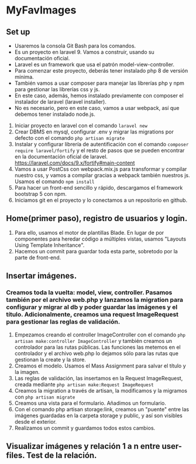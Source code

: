 # MyFavImages

## Set up 
- Usaremos la consola Git Bash para los comandos.
- Es un proyecto en laravel 9. Vamos a construir, usando su documentación oficial.
- Laravel es un framework que usa el patrón model-view-controller.
- Para comenzar este proyecto, deberás tener instalado php 8 de versión mínima.
- También vamos a usar composer para manejar las librerías php y npm para gestionar las  librerías css y js.
- En este caso, además, hemos instalado previamente con composer el instalador de  laravel (laravel installer).
- No es necesario, pero en este caso, vamos a usar webpack, así que debemos tener instalado node.js.

1. Iniciar proyecto en laravel con el comando `laravel new`
2. Crear DBMS en mysql, configurar .env y migrar las migrations por defecto con el comando `php artisan migrate`
3. Instalar y configurar librería de autentificación con el comando `composer require laravel/fortify` y el resto de pasos que se pueden encontrar en la documentación oficial de laravel. https://laravel.com/docs/9.x/fortify#main-content
4. Vamos a usar PostCss con webpack.mix.js para transformar y compilar nuestro css, y vamos a compilar gracias a webpack también nuestros js. Usamos el comando `npm install`
5. Para hacer un front-end sencillo y rápido, descargamos el framework bootstrap 5 con npm.
6. Iniciamos git en el proyecto y lo conectamos a un repositorio en github.

## Home(primer paso), registro de usuarios y login.
1. Para ello, usamos el motor de plantillas Blade. En lugar de por componentes para heredar código a múltiples vistas, usamos "Layouts Using Template Inheritance".
2. Hacemos un commit para guardar toda esta parte, sobretodo por la parte de front-end.

## Insertar imágenes.
### Creamos toda la vuelta: model, view, controller. Pasamos también por el archivo web.php y lanzamos la migration para configurar y migrar al db y poder guardar las imágenes y el título. Adicionalmente, creamos una request ImageRequest para gestionar las reglas de validación.
1. Empezamos creando el controller ImageController con el comando `php artisan make:controller ImageController` y también creamos un controlador para las rutas públicas. Las funciones las metemos en el controlador y el archivo web.php lo dejamos sólo para las rutas que gestionan la create y la store.
2. Creamos el modelo. Usamos el Mass Assignment para salvar el título y la imagen.
3. Las reglas de validación, las insertamos en la Request ImageRequest, creada mediante `php artisan make:Request ImageRequest`
4. Creamos la migration a través de artisan, la modificamos y la migramos con `php artisan migrate`
5. Creamos una vista para el formulario. Añadimos un formulario.
6. Con el comando php artisan storage:link, creamos un "puente" entre las imágenes guardadas en la carpeta storage y public, y así son visibles desde el exterior.
7. Realizamos un commit y guardamos todos estos cambios.

## Visualizar imágenes y relación 1 a n entre user-files. Test de la relación.
